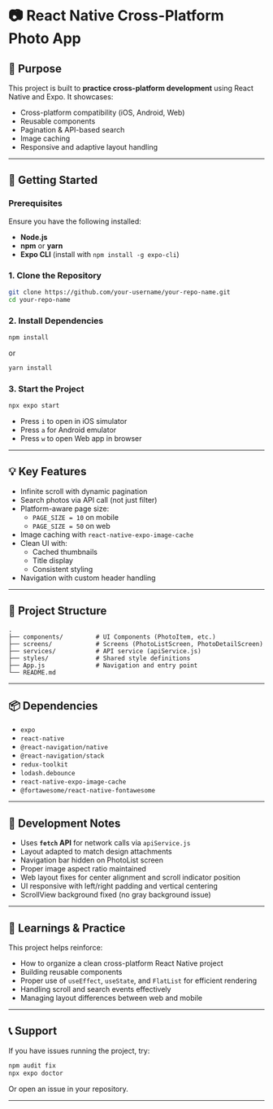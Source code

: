 # 📷 React Native Cross-Platform Photo App

## 📌 Purpose

This project is built to **practice cross-platform development** using React Native and Expo. It showcases:

- Cross-platform compatibility (iOS, Android, Web)
- Reusable components
- Pagination & API-based search
- Image caching
- Responsive and adaptive layout handling

---

## 🚀 Getting Started

### Prerequisites

Ensure you have the following installed:

- **Node.js**
- **npm** or **yarn**
- **Expo CLI** (install with `npm install -g expo-cli`)

### 1. Clone the Repository

```bash
git clone https://github.com/your-username/your-repo-name.git
cd your-repo-name
```

### 2. Install Dependencies

```bash
npm install
```

or

```bash
yarn install
```

### 3. Start the Project

```bash
npx expo start
```

- Press `i` to open in iOS simulator
- Press `a` for Android emulator
- Press `w` to open Web app in browser

---

## 💡 Key Features

- Infinite scroll with dynamic pagination
- Search photos via API call (not just filter)
- Platform-aware page size:  
  - `PAGE_SIZE = 10` on mobile  
  - `PAGE_SIZE = 50` on web
- Image caching with `react-native-expo-image-cache`
- Clean UI with:
  - Cached thumbnails
  - Title display
  - Consistent styling
- Navigation with custom header handling

---

## 📁 Project Structure

```
.
├── components/         # UI Components (PhotoItem, etc.)
├── screens/            # Screens (PhotoListScreen, PhotoDetailScreen)
├── services/           # API service (apiService.js)
├── styles/             # Shared style definitions
├── App.js              # Navigation and entry point
└── README.md
```

---

## 📦 Dependencies

- `expo`
- `react-native`
- `@react-navigation/native`
- `@react-navigation/stack`
- `redux-toolkit`
- `lodash.debounce`
- `react-native-expo-image-cache`
- `@fortawesome/react-native-fontawesome`

---

## 🧪 Development Notes

- Uses **`fetch` API** for network calls via `apiService.js`
- Layout adapted to match design attachments
- Navigation bar hidden on PhotoList screen
- Proper image aspect ratio maintained
- Web layout fixes for center alignment and scroll indicator position
- UI responsive with left/right padding and vertical centering
- ScrollView background fixed (no gray background issue)

---

## 🧠 Learnings & Practice

This project helps reinforce:

- How to organize a clean cross-platform React Native project
- Building reusable components
- Proper use of `useEffect`, `useState`, and `FlatList` for efficient rendering
- Handling scroll and search events effectively
- Managing layout differences between web and mobile

---

## 📞 Support

If you have issues running the project, try:

```bash
npm audit fix
npx expo doctor
```

Or open an issue in your repository.

---